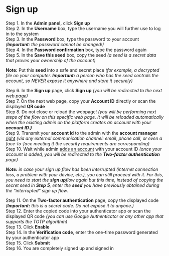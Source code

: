 # Sign up

Step 1. In the **Admin panel,** click **Sign up**  
Step 2. In the **Username** box, type the username you will further use to log in to the system  
Step 3. In the **Password** box, type the password to your account _\(**Important**: the password cannot be changed!\)_  
Step 4. In the **Password confirmation** box, type the password again  
Step 5. In the **Save this seed** box, copy the seed _\(a seed is a secret data that proves your ownership of the account\)_

**Note:** Put this **seed** into a safe and secret place _\(for example, a decrypted file on your computer. **Important:** a person who has the seed controls the account, so NEVER expose it anywhere and store it securely\)_  


Step 6. In the **Sign up** page, click **Sign up** _\(you will be redirected to the next web page\)_  
Step 7. On the next web page, copy your **Account ID** directly or scan the displayed **QR code**  
Step 8. Do not close or reload the webpage! _\(you will be performing next steps of the flow on this specific web page. It will be reloaded automatically when the existing admin on the platform creates an account with your **account ID.\)**_  
Step 9. Transmit your **account id** to the admin with the **account manager** [right](https://cryptofund.software/resources/product-guide/admins/admin-account-management/overview/) _\(via any external communication channel: email, phone call, or even a face-to-face meeting if the security requirements are corresponding\)_  
Step 10. Wait while admin [adds an account](https://cryptofund.software/resources/product-guide/admins/admin-account-management/add-an-admin-account/) with your account ID _\(once your account is added, you will be redirected to the **Two-factor authentication** page\)_

_**Note:** in case your sign up flow has been interrupted \(internet connection loss, a problem with your device, etc.\), you can still proceed with it. For this, you need to start the **sign up**flow again but this time, instead of copying the secret seed in **Step** **5**, enter the **seed** you have previously obtained during the “interrupted” sign up flow._

Step 11. On the **Two-factor authentication** page, copy the displayed code _\(**Important:** this is a secret code. Do not expose it to anyone.\)_  
Step 12. Enter the copied code into your authenticator app or scan the displayed QR code _\(you can use Google Authenticator or any other app that supports the TOTP algorithm\)_  
Step 13. Click **Enable**  
Step 14. In the **Verification code**, enter the one-time password generated by your authenticator app  
Step 15. Click **Submit**  
Step 16. You are completely signed up and signed in

